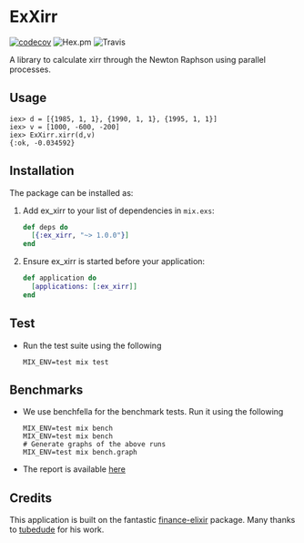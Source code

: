 # ExXirr
[![codecov](https://codecov.io/gh/scripbox/ex-xirr/branch/master/graph/badge.svg)](https://codecov.io/gh/scripbox/ex-xirr) ![Hex.pm](https://img.shields.io/hexpm/dt/snowplow_tracker.svg) ![Travis](https://img.shields.io/travis/scripbox/ex-xirr.svg)

A library to calculate xirr through the Newton Raphson using parallel processes.

## Usage

    iex> d = [{1985, 1, 1}, {1990, 1, 1}, {1995, 1, 1}]
    iex> v = [1000, -600, -200]
    iex> ExXirr.xirr(d,v)
    {:ok, -0.034592}


## Installation

The package can be installed as:

  1. Add ex_xirr to your list of dependencies in `mix.exs`:

      ```ex
      def deps do
        [{:ex_xirr, "~> 1.0.0"}]
      end
      ```

  2. Ensure ex_xirr is started before your application:

      ```ex
      def application do
        [applications: [:ex_xirr]]
      end
      ```
## Test

- Run the test suite using the following
    ```
    MIX_ENV=test mix test
    ```

## Benchmarks

- We use benchfella for the benchmark tests. Run it using the following
    ```
    MIX_ENV=test mix bench
    MIX_ENV=test mix bench
    # Generate graphs of the above runs
    MIX_ENV=test mix bench.graph
    ```
- The report is available [here](http://htmlpreview.github.io/?https://github.com/scripbox/ex-xirr/blob/master/bench/graphs/index.html)

## Credits

This application is built on the fantastic [finance-elixir](https://github.com/tubedude/finance-elixir) package. Many thanks to [tubedude](https://github.com/tubedude) for his work.
